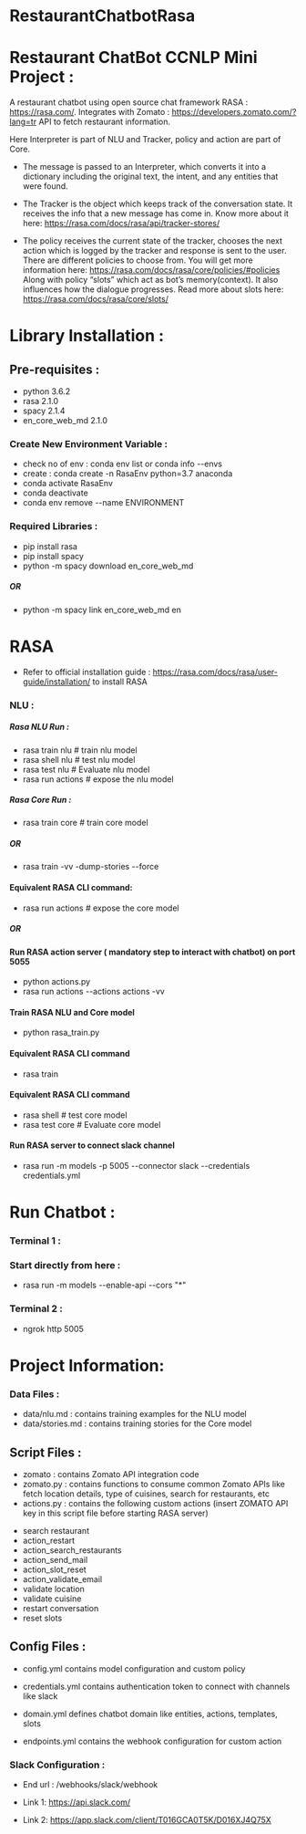 # RestaurantChatbotRasa

# Restaurant ChatBot CCNLP Mini Project :


A restaurant chatbot using open source chat framework RASA : https://rasa.com/. Integrates with Zomato : https://developers.zomato.com/?lang=tr API to fetch restaurant information.

Here Interpreter is part of NLU and Tracker, policy and action are part of Core.

* The message is passed to an Interpreter, which converts it into a dictionary including the original text, the intent, and any entities that were found.

* The Tracker is the object which keeps track of the conversation state. It receives the info that a new message has come in. Know more about it here: https://rasa.com/docs/rasa/api/tracker-stores/

* The policy receives the current state of the tracker, chooses the next action which is logged by the tracker and response is sent to the user. There are different policies to choose from.
You will get more information here: https://rasa.com/docs/rasa/core/policies/#policies
Along with policy “slots” which act as bot’s memory(context). It also influences how the dialogue progresses. Read more about slots here: https://rasa.com/docs/rasa/core/slots/



# Library Installation :

## Pre-requisites :
* python 3.6.2
* rasa 2.1.0
* spacy 2.1.4
* en_core_web_md 2.1.0

### Create New Environment Variable :
- check no of env : conda env list or conda info --envs
- create : conda create -n RasaEnv python=3.7 anaconda
- conda activate RasaEnv
- conda deactivate
- conda env remove --name ENVIRONMENT

### Required Libraries :
- pip install rasa 
- pip install spacy
- python -m spacy download en_core_web_md

##### OR
- python -m spacy link en_core_web_md en

# RASA
- Refer to official installation guide : https://rasa.com/docs/rasa/user-guide/installation/ to install RASA

### NLU : 

##### Rasa NLU Run :
- rasa train nlu # train nlu model
- rasa shell nlu # test nlu model
- rasa test nlu # Evaluate nlu model
- rasa run actions # expose the nlu model 

##### Rasa Core Run :
- rasa train core # train core model
##### OR
- rasa train -vv -dump-stories --force 

#### Equivalent RASA CLI command: 
- rasa run actions # expose the core model
##### OR
#### Run RASA action server ( mandatory step to interact with chatbot) on port 5055
- python actions.py
- rasa run actions --actions actions -vv

#### Train RASA NLU and Core model
- python rasa_train.py

#### Equivalent RASA CLI command
- rasa train

#### Equivalent RASA CLI command
- rasa shell  # test core model
- rasa test core # Evaluate core model

#### Run RASA server to connect slack channel
- rasa run -m models -p 5005 --connector slack --credentials credentials.yml


# Run Chatbot :
### Terminal 1 :

### Start directly from here :
- rasa run -m models --enable-api --cors "*"

### Terminal 2 :
- ngrok http 5005 

 
# Project Information:

### Data Files :
* data/nlu.md : contains training examples for the NLU model
* data/stories.md : contains training stories for the Core model

## Script Files :
* zomato : contains Zomato API integration code
* zomato.py : contains functions to consume common Zomato APIs like fetch location details, type of cuisines, search for restaurants, etc
* actions.py : contains the following custom actions (insert ZOMATO API key in this script file before starting RASA server)

- search restaurant
- action_restart
- action_search_restaurants
- action_send_mail
- action_slot_reset
- action_validate_email
- validate location
- validate cuisine
- restart conversation
- reset slots

## Config Files : 
* config.yml contains model configuration and custom policy

* credentials.yml contains authentication token to connect with channels like slack

* domain.yml defines chatbot domain like entities, actions, templates, slots

* endpoints.yml contains the webhook configuration for custom action
 
 

### Slack Configuration :
* End url : /webhooks/slack/webhook

* Link 1: https://api.slack.com/

* Link 2: https://app.slack.com/client/T016GCA0T5K/D016XJ4Q75X

